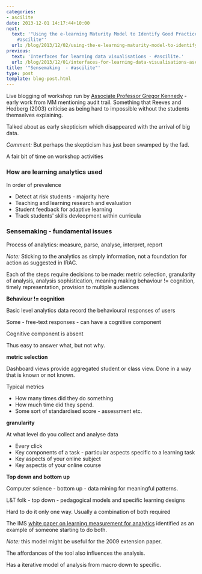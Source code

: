 ```yaml
---
categories:
- ascilite
date: 2013-12-01 14:17:44+10:00
next:
  text: '"Using the e-learning Maturity Model to Identify Good Practice in E-Learning
    #ascilite"'
  url: /blog/2013/12/02/using-the-e-learning-maturity-model-to-identify-good-practice-in-e-learning-ascilite/
previous:
  text: 'Interfaces for learning data visualisations - #ascilite.'
  url: /blog/2013/12/01/interfaces-for-learning-data-visualisations-ascilite/
title: '"Sensemaking  - #ascilite"'
type: post
template: blog-post.html
---
```

Live blogging of workshop run by [Associate Professor Gregor Kennedy](http://www.cshe.unimelb.edu.au/people/kennedy.html) - early work from MM mentioning audit trail. Something that Reeves and Hedberg (2003) criticise as being hard to impossible without the students themselves explaining.

Talked about as early skepticism which disappeared with the arrival of big data.

_Comment:_ But perhaps the skepticism has just been swamped by the fad.

A fair bit of time on workshop activities

### How are learning analytics used

In order of prevalence

- Detect at risk students - majority here
- Teaching and learning research and evaluation
- Student feedback for adaptive learning
- Track students' skills devleopment within curricula

### Sensemaking - fundamental issues

Process of analytics: measure, parse, analyse, interpret, report

_Note:_ Sticking to the analytics as simply information, not a foundation for action as suggested in IRAC.

Each of the steps require decisions to be made: metric selection, granularity of analysis, analysis sophistication, meaning making behaviour != cognition, timely representation, provision to multiple audiences

**Behaviour != cognition**

Basic level analytics data record the behavioural responses of users

Some - free-text responses - can have a cognitive component

Cognitive component is absent

Thus easy to answer what, but not why.

**metric selection**

Dashboard views provide aggregated student or class view. Done in a way that is known or not known.

Typical metrics

- How many times did they do something
- How much time did they spend.
- Some sort of standardised score - assessment etc.

**granularity**

At what level do you collect and analyse data

- Every click
- Key components of a task - particular aspects specific to a learning task
- Key aspects of your online subject
- Key aspectis of your online course

**Top down and bottom up**

Computer science - bottom up - data mining for meaningful patterns.

L&T folk - top down - pedagogical models and specific learning designs

Hard to do it only one way. Usually a combination of both required

The IMS [white paper on learning measurement for analytics](http://www.imsglobal.org/IMSLearningAnalyticsWP.pdf) identified as an example of someone starting to do both.

_Note:_ this model might be useful for the 2009 extension paper.

The affordances of the tool also influences the analysis.

Has a iterative model of analysis from macro down to specific.